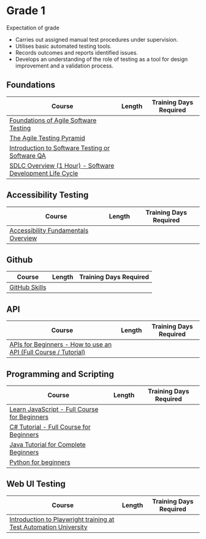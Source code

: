 # Grade 1

Expectation of grade

- Carries out assigned manual test procedures under supervision.
- Utilises basic automated testing tools.
- Records outcomes and reports identified issues.
- Develops an understanding of the role of testing as a tool for design improvement and a validation process.

## Foundations

| Course | Length | Training Days Required |
| ------ | ------ | ---------------------- |
|[Foundations of Agile Software Testing](https://www.udemy.com/course/foundations-of-agile-software-testing-j/)| | |
|[The Agile Testing Pyramid](https://www.agilecoachjournal.com/2014-01-28/the-agile-testing-pyramid#:~:text=The%20Agile%20Testing%20Pyramid%20is,and%20testing%20for%20iterative%20development.&text=The%20great%20majority%20of%20testing,middle%20tier%20to%20test%20services.)| | |
|[Introduction to Software Testing or Software QA](https://www.udemy.com/course/introduction-to-software-testing-or-software-qa/) | | |
|[SDLC Overview (1 Hour) - Software Development Life Cycle](https://www.udemy.com/course/sdlc-phases/) | | |

## Accessibility Testing
| Course | Length | Training Days Required | 
| ------ | ------ | ---------------------- |
|[Accessibility Fundamentals Overview](https://www.w3.org/WAI/fundamentals/)| | |

## Github
| Course | Length | Training Days Required |
| ------ | ------ | ---------------------- |
|[GitHub Skills](https://skills.github.com/)| | |

## API
| Course | Length | Training Days Required |
| ------ | ------ | ---------------------- |
|[APIs for Beginners - How to use an API (Full Course / Tutorial)](https://youtu.be/GZvSYJDk-us?si=IS7N9Pd-CFvhLw23)| | |

## Programming and Scripting
| Course | Length | Training Days Required |
| ------ | ------ | ---------------------- |
|[Learn JavaScript - Full Course for Beginners](https://youtu.be/PkZNo7MFNFg?si=SmulnMptXXtkGl0c)| | |
|[C# Tutorial - Full Course for Beginners](https://youtu.be/GhQdlIFylQ8?si=2ax24zCJmZtMtJCM)| | |
|[Java Tutorial for Complete Beginners](https://www.udemy.com/course/java-tutorial/)| | |
|[Python for beginners](https://www.udemy.com/course/python-core-and-advanced/)| | |

## Web UI Testing
| Course | Length | Training Days Required |
| ------ | ------ | ---------------------- |
|[Introduction to Playwright training at Test Automation University](https://testautomationu.applitools.com/playwright-intro/)| | |